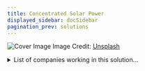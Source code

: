 ```yaml
---
title: Concentrated Solar Power
displayed_sidebar: docSidebar
pagination_prev: solutions
---
```


![Cover Image](https://images.unsplash.com/photo-1641959165241-9ba4a661ecb5?crop=entropy&cs=tinysrgb&fit=max&fm=jpg&ixid=Mnw0NDYzODh8MHwxfHNlYXJjaHwxfHxDb25jZW50cmF0ZWQlMjBTb2xhciUyMFBvd2VyfGVufDB8fHx8MTY4MzY1ODMzOQ&ixlib=rb-4.0.3&q=80&w=1080)
Image Credit: [Unsplash](https://unsplash.com/@darmau)

<details>
        <summary>List of companies working in this solution...</summary>
         <em>Note: this is an experimental AI feature. Accuracy and completeness are a work in progress</em>
        <div>
            <ul>
             
                <li><a href="https://tae.com">Tae Technologies</a></li>
            
                <li><a href="https://saurea.fr">Saurea</a></li>
            
                <li><a href="https://lumenaza.de">Lumenaza</a></li>
            
                <li><a href="https://nan">Marvel Fusion</a></li>
            
            </ul>
        </div>
        </details>


:::company job openings
  #### [View open jobs in this Solution](https://climatebase.org/jobs?l=&q=&drawdown_solutions=Concentrated+Solar+Power)
:::

## Overview

- **Concentrated Solar Power (CSP):** Utilizes mirrors/lenses to focus sunlight, generating heat for electricity via turbines.
- **Breakthrough:** Heliostats (sun-tracking mirrors) enhance sunlight capture for more efficient energy generation.
- **Advances:** Enhanced solar collectors, heat storage using tanks for continuous power supply.
- **Leading Players:** SolarReserve, BrightSource Energy, Abengoa Solar pioneer large-scale CSP plants.

## Progress Made

- **Fresnel Mirrors:** Thinner, lighter mirrors concentrate solar radiation over larger areas, boosting efficiency.
- **Molten Salt Storage:** Molten salt stores solar energy for up to 12 hours, enabling power generation during non-sunny periods.
- **Leading Innovators:** SolarReserve's molten salt storage, Abengoa Solar's global power plants, U.S. Department of Energy funding research.

## Lessons Learned

1. **Early Stage Challenges:** Energy storage during non-sunny times remains a significant challenge.
2. **Mixed Results:** Failures alongside successes like SolarReserve's 10-hour energy storage plant.
3. **Importance of R&D:** Not investing early enough in research and development has hindered progress.
4. **Future Focus:** Energy storage solutions are pivotal for making CSP effective for climate change reversal.

## Challenges Ahead

- **High Initial Costs:** CSP plant construction requires substantial initial investment.
- **Large Land Areas:** CSP plants need extensive land, posing a challenge in land-scarce regions.
- **Sunlight Requirement:** Efficiency relies on abundant sunlight, posing issues in areas with limited sun.
- **Water Requirement:** Cooling needs water, which can be problematic in water-scarce areas.
- **Energy Storage:** Storing generated energy for non-sunny periods remains a technical challenge.

## Best Path Forward

- **Increase Awareness:** Educate the public about CSP's potential in climate mitigation.
- **Financial Incentives:** Offer incentives to encourage investment in CSP technology.
- **Collaborate with Utilities:** Integrate CSP into the grid in partnership with utility companies.
- **New CSP Plants:** Support the development of new CSP plants.
- **Leading Initiatives:** Solar Energy Industries Association, National Renewable Energy Laboratory, BrightSource Energy driving progress.